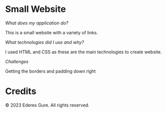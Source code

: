 # Small Website

*What does my application do?*

This is a small website with a variety of links.

*What technologies did I use and why?*

I used HTML and CSS as these are the main technologies to create website.

*Challenges*

Getting the borders and padding down right

# Credits

&copy; 2023 Ederes Gure. All rights reserved.
